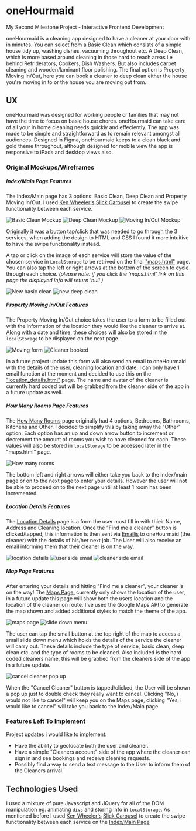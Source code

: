 # oneHourmaid
My Second Milestone Project - Interactive Frontend Development

oneHourmaid is a cleaning app designed to have a cleaner at your door with in minutes. You can select from a Basic Clean which consists of a simple house tidy up, washing dishes, vacuuming throughout etc. A Deep Clean, which is more based around cleaning in those hard to reach areas i.e behind Refriderators, Cookers, Dish Washers. But also includes carpet cleaning and wooden/laminant floor polishing. The final option is Property Moving In/Out, here you can book a cleaner to deep clean either the house you're moving in to or the house you are moving out from.

## UX
oneHourmaid was designed for working people or families that may not have the time to focus on basic house chores. oneHourmaid can take care of all your in home cleaning needs quickly and effeciently. The app was made to be simple and straightforward as to remain relevant amongst all audiences. Designed in Figma, oneHourmaid keeps to a clean black and gold theme throughout, although designed for mobile view the app is responsive to iPads and desktop views also.

### Original Mockups/Wireframes

##### Index/Main Page Features

The Index/Main page has 3 options: Basic Clean, Deep Clean and Property Moving In/Out. I used [Ken Wheeler's](http://kenwheeler.github.io/) [Slick Carousel](https://kenwheeler.github.io/slick/) to create the swipe functionality between each service.

![Basic Clean Mockup](https://github.com/DelroyBrown28/oneHourmaid4/blob/master/assets/images/README_images/basic_clean_page.png)
![Deep Clean Mockup](https://github.com/DelroyBrown28/oneHourmaid4/blob/master/assets/images/README_images/deep_clean_page.png)
![Moving In/Out Mockup](https://github.com/DelroyBrown28/oneHourmaid4/blob/master/assets/images/README_images/moving_in_out_page.png)


Originally it was a button tap/click that was needed to go through the 3 services, when adding the design to HTML and CSS I found it more intuitive to have the swipe functionality instead.

A tap or click on the image of each service will store the value of the chosen service in ```LocalStorage``` to be retrived on the final ["maps.html"](https://delroybrown28.github.io/oneHourmaid4/map.html) page. You can also tap the left or right arrows at the bottom of the screen to cycle through each choice.
 *(please note: if you click the 'maps.html' link on this page the displayed info will return 'null')*
 
 ![New basic clean](https://github.com/DelroyBrown28/oneHourmaid4/blob/master/assets/images/README_images/newbasicclean.png)
 ![new deep clean](https://github.com/DelroyBrown28/oneHourmaid4/blob/master/assets/images/README_images/newdeepclean.png)

##### Property Moving In/Out Features
The Property Moving In/Out choice takes the user to a form to be filled out with the information of the location they would like the cleaner to arrive at. Along with a date and time, these choices will also be stored in the ```localStorage``` to be displayed on the next page.

![Moving form](https://github.com/DelroyBrown28/oneHourmaid4/blob/master/assets/images/README_images/movingform.png)
![Cleaner booked](https://github.com/DelroyBrown28/oneHourmaid4/blob/master/assets/images/README_images/cleanerbooked.png)

In a future project update this form will also send an email to oneHourmaid with the details of the user, cleaning location and date. I can only have 1 email function at the moment and decided to use this on the ["location_details.html"](https://delroybrown28.github.io/oneHourmaid4/location_details.html) page. The name and avatar of the cleaner is currently hard coded but will be grabbed from the cleaner side of the app in a future update as well.

##### How Many Rooms Page Features
The [How Many Rooms](https://delroybrown28.github.io/oneHourmaid4/number_of_rooms.html) page originally had 4 options, Bedrooms, Bathrooms, Kitchens and Other. I decided to simplify this by taking away the "Other" option. Each option has an up and down arrow button to increment or decrement the amount of rooms you wish to have cleaned for each. These values will also be stored in ```localStorage``` to be accessed later in the "maps.html" page.

![How many rooms](https://github.com/DelroyBrown28/oneHourmaid4/blob/master/assets/images/README_images/howManyRoomspage.png)

The bottom left and right arrows will either take you back to the index/main page or on to the next page to enter your details. However the user will not be able to proceed on to the next page until at least 1 room has been incremented.


##### Location Details Features
The [Location Details](https://delroybrown28.github.io/oneHourmaid4/location_details.html) page is a form the user must fill in with thieir Name, Address and Cleaning location. Once the "Find me a cleaner" button is clicked/tapped, this information is then sent via [Emailjs](https://www.emailjs.com/) to oneHourmaid (the cleaner) with the details of his/her next job. The User will also receive an email informing them that their cleaner is on the way.

![location details](https://github.com/DelroyBrown28/oneHourmaid4/blob/master/assets/images/README_images/locationdetailspage.png)
![user side email](https://github.com/DelroyBrown28/oneHourmaid4/blob/master/assets/images/README_images/cleanersideemail.png)
![cleaner side email](https://github.com/DelroyBrown28/oneHourmaid4/blob/master/assets/images/README_images/usersideemail.png)

##### Map Page Features
After entering your details and hitting "Find me a cleaner", your cleaner is on the way! The [Maps Page,](https://delroybrown28.github.io/oneHourmaid4/map.html) currently only shows the location of the user, in a future update this page will show both the users location and the location of the cleaner on route. I've used the Google Maps API to generate the map shown and added additional styles to match the theme of the app.

![maps page](https://github.com/DelroyBrown28/oneHourmaid4/blob/master/assets/images/README_images/mapspage.png)
![slide down menu](https://github.com/DelroyBrown28/oneHourmaid4/blob/master/assets/images/README_images/mapspageslidedownmenu.png)

The user can tap the small button at the top right of the map to access a small slide down menu which holds the details of the service the cleaner will carry out. These details include the type of service, basic clean, deep clean etc. and the type of rooms to be cleaned. Also included is the hard coded cleaners name, this will be grabbed from the cleaners side of the app in a future update.

![cancel cleaner pop up](https://github.com/DelroyBrown28/oneHourmaid4/blob/master/assets/images/README_images/cancelcleanerpopup.png)

When the "Cancel Cleaner" button is tapped/clicked, the User will be shown a pop up just to double check they really want to cancel. Clicking "No, i would not like to cancel" will keep you on the Maps page, clicking "Yes, i would like to cancel" will take you back to the Index/Main page.

### Features Left To Implement

Project updates i would like to implement:
- Have the ability to geolocate both the user and cleaner.
- Have a simple "Cleaners account" side of the app where the cleaner can sign in and see bookings and receive cleaning requests.
- Possibly find a way to send a text message to the User to inform them of the Cleaners arrival.

## Technologies Used

I used a mixture of pure Javascript and JQuery for all of the DOM manipulation eg. animating ```divs``` and storing info in ```localStorage```. As mentioned before I used [Ken Wheeler's](http://kenwheeler.github.io/) [Slick Carousel](https://kenwheeler.github.io/slick/) to create the swipe functionality between each service on the [Index/Main Page](https://delroybrown28.github.io/oneHourmaid4/)
